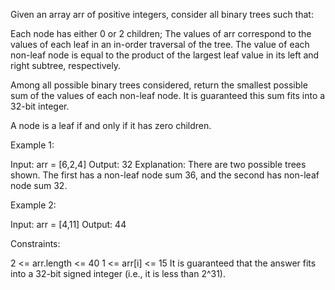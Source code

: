 Given an array arr of positive integers, consider all binary trees such
that:


Each node has either 0 or 2 children;
The values of arr correspond to the values of each leaf in an in-order
traversal of the tree.
The value of each non-leaf node is equal to the product of the largest leaf
value in its left and right subtree, respectively.


Among all possible binary trees considered, return the smallest possible sum
of the values of each non-leaf node. It is guaranteed this sum fits into a
32-bit integer.

A node is a leaf if and only if it has zero children.


Example 1:


Input: arr = [6,2,4]
Output: 32
Explanation: There are two possible trees shown.
The first has a non-leaf node sum 36, and the second has non-leaf node sum
32.


Example 2:


Input: arr = [4,11]
Output: 44



Constraints:


2 <= arr.length <= 40
1 <= arr[i] <= 15
It is guaranteed that the answer fits into a 32-bit signed integer (i.e., it
is less than 2^31).




